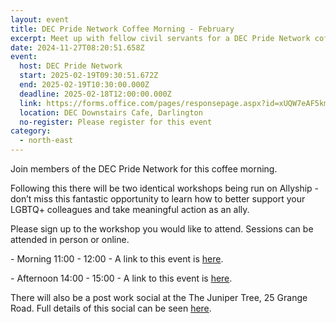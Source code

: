 ```yaml
---
layout: event
title: DEC Pride Network Coffee Morning - February
excerpt: Meet up with fellow civil servants for a DEC Pride Network coffee morning.
date: 2024-11-27T08:20:51.658Z
event:
  host: DEC Pride Network
  start: 2025-02-19T09:30:51.672Z
  end: 2025-02-19T10:30:00.000Z
  deadline: 2025-02-18T12:00:00.000Z
  link: https://forms.office.com/pages/responsepage.aspx?id=xUQW7eAF5km8Ofz3rFHBjEzt9QFSVBJBvYalUitKbmBUNlQ3WkZZSDNKNUVCNEhMQllWTFVSTk1FQy4u&route=shorturl
  location: DEC Downstairs Cafe, Darlington
  no-register: Please register for this event
category:
  - north-east
---
```

J﻿oin members of the DEC Pride Network for this coffee morning.

F﻿ollowing this there will be two identical workshops being run on Allyship - don’t miss this fantastic opportunity to learn how to better support your LGBTQ+ colleagues and take meaningful action as an ally.

P﻿lease sign up to the workshop you would like to attend. Sessions can be attended in person or online.

\-﻿ Morning 11:00 - 12:00 - A link to this event is [here](https://www.civilservice.lgbt/event/2024-11-27-dec-pride-network-allyship-workshop/).

\-﻿ Afternoon 14:00 - 15:00 - A link to this event is [here](https://www.civilservice.lgbt/event/2024-11-27-dec-pride-network-allyship-workshop-1/).

T﻿here will also be a post work social at the The Juniper Tree, 25 Grange Road. Full details of this social can be seen [here](https://www.civilservice.lgbt/event/2024-11-27-dec-cs-lgbt-network-social-february-2025/).